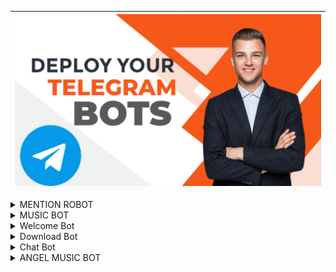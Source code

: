 |<IMG SRC="https://github.com/KAVIYARASAN-1997/Telegram/blob/main/etc/Photo_1668143851021.png"> |
|:---------:
        

<details>
<Summary><b7>MENTION ROBOT</b7></summary>

# SOCIAL MECHANIC  MENTION ROBOT

<IMG src="https://telegra.ph/file/6caec29bf58337953a4b4.png">

# Mention All Bot

𝙼𝙴𝙽𝚃𝙸𝙾𝙽 𝚁𝙾𝙱𝙾𝚃 𝙶𝚛𝚘𝚞𝚙 𝙰𝚗𝚍 𝙲𝚑𝚊𝚗𝚗𝚎𝚕 𝙼𝚎𝚗𝚝𝚒𝚘𝚗 𝙱𝚘𝚝 𝚄𝚜𝚎 /𝚖𝚎𝚗𝚝𝚒𝚘𝚗𝚊𝚕𝚕 "𝙷𝚎𝚕𝚕𝚘"   𝙲𝚛𝚎𝚊𝚝𝚎𝚍 𝙱𝚢 : - [SOCIAL MECHANIC](https://t.me/SOCIAL_MECHANIC_1997)


###  Infomation
- Language: Python.
- Telegram Library: Telethon.

### 🚀 Deploy to heroku
[![Deploy](https://www.herokucdn.com/deploy/button.svg)](https://heroku.com/deploy?template=https://github.com/kaviyarasan-1997/project1)

### 🎯 Deploy on Railway
[![Deploy on Railway](https://railway.app/button.svg)](https://railway.app/new/template?template=https://github.com/kaviyarasan-1997/project1)

### 👉🏼 Credits and Other
- [kaviyarasan](https://github.com/kaviyarasan-1997) for this Project ;)

# Do not forget to follow me on Github 

# [kaviyarasan ](https://github.com/kaviyarasan-1997)

## Support & Updates 
<a href="https://t.me/tamil_chat_group_1"><img src="https://img.shields.io/badge/Join-Group%20Support-blue.svg?style=for-the-badge&logo=Telegram"></a> <a href="https://t.me/social_mechanic"><img src="https://img.shields.io/badge/Join-Updates%20Channel-blue.svg?style=for-the-badge&logo=Telegram"></a>

- [𝙎𝙊𝘾𝙄𝘼𝙇 𝙈𝙀𝘾𝙃𝘼𝙉𝙄𝘾](https://t.me/kaviyarasan_1997) 👈🏼
- [𝙈𝘼𝙄𝙉𝙏𝙀𝙉𝘼𝙉𝘾𝙀](https://t.me/eye_black_lover) 👈🏼
- [𝘿𝙀𝙈𝙊](https://t.me/rhythm_mention_robot) 👈🏼
</Details>

<details>
<Summary><b7>MUSIC BOT</b7></summary>


# ANGEL MUSIC BOT
ʜᴇʟʟᴏ,ɪ ᴀᴍ "ʀʜʏᴛʜᴍ" sᴜᴘᴇʀ ғᴀsᴛ ᴍᴜsɪᴄ ᴘʟᴀʏᴇʀ ʙᴏᴛ ғᴏʀ ᴛᴇʟᴇɢʀᴀᴍ ɢʀᴏᴜᴘs...        ★ᴄʀᴇᴀᴛᴇᴅ ʙʏ★              [SOCIAL MECHANIC](https://t.me/social_mechanic_1997)

### ANGEL 𝐌𝐮𝐬𝐢𝐜 𝐁𝐨𝐭 ɪꜱ ᴀ ᴛᴇʟᴇɢʀᴀᴍ ᴘʀᴏᴊᴇᴄᴛ ʙᴀꜱᴇᴅ ᴏɴ ᴘʏʀᴏɢʀᴀᴍ ꜰᴏʀ ᴘʟᴀʏ ᴍᴜꜱɪᴄꜱ ɪɴ ᴠᴄ ᴄʜᴀᴛꜱ...

<p align="center"><a href="https://t.me/tamil_chat_group_1"><img src="https://telegra.ph/file/3eaa696690c2910facd2a.jpg" width="300"></a></p>



### ꜱᴜᴘᴘᴏʀᴛ ᴀɴᴅ ᴜᴘᴅᴀᴛᴇꜱ
<a href="https://t.me/tamil_chat_group_1"><img src="https://img.shields.io/badge/Join-Group%20Support-blue.svg?style=for-the-badge&logo=Telegram"></a> <a href="https://t.me/social_mechanic"><img src="https://img.shields.io/badge/Join-Updates%20Channel-blue.svg?style=for-the-badge&logo=Telegram"></a>


### ᴄᴏᴍᴍᴀɴᴅs 🛠
#### ғᴏʀ ᴀʟʟ ᴍᴇᴍʙᴇʀs ɪɴ ɢʀᴏᴜᴘ
- `/play` - reply to youtube url or song file to play song
- `/play <song name>` - play song you requested
- `/song <song name>` - download songs you want quickly
- `/search <query>` - search videos on youtube with details

#### ᴀᴅᴍɪɴs ᴏɴʟʏ
- `/pause` - pause song play
- `/resume` - resume song play
- `/skip` - play next song
- `/end` - stop music play


# ɢᴇɴᴇʀᴀᴛᴇ ᴘʏʀᴏɢʀᴀᴍ sᴛʀɪɴɢ sᴇssɪᴏɴ
[![GenerateString](https://img.shields.io/badge/repl.it-generateString-yellowgreen)](https://replit.com/@SOCIAL-MECHANIC-1997/getStringName#main.py) 
to get pyrogram string session


### Deploy To Heroku

[![Deploy](https://www.herokucdn.com/deploy/button.svg)](https://heroku.com/deploy?template=https://github.com/kaviyarasan-1997/project2)

# ᴄʀᴇᴀᴛᴇᴅ ʙʏ:
# [kaviyarasan](https://t.me/kaviyarasan_1997) 

ᴄʜᴇᴄᴋ ᴍʏ ɢɪᴛʜᴜʙ ᴘʀᴏғɪʟᴇ ᴀɴᴅ ғᴏʟʟᴏᴡ ᴍᴇ 
- [kaviyarasan](https://github.com/kaviyarasan-1997) 👈🏼
- [𝘿𝙀𝙈𝙊 𝘽𝙊𝙏](https://t.me/social_mechanic_music_bot) 👈🏼
- [𝙈𝘼𝙄𝙉𝙏𝙀𝙉𝘼𝙉𝘾𝙀](https://t.me/eye_black_lover) 👈🏼
</Details>

<Details>
<Summary> Welcome Bot </summary>
<a href="https://github.com/KAVIYARASAN-1997/project3">welcome Bot</a>
</Details>

<Details>
<Summary> Download Bot </summary>

# VIDEO DOWNLODER 
<a href="https://t.me/social_mechanic_1997"><IMG src="https://telegra.ph/file/6caec29bf58337953a4b4.png"></a>
 # 𝐴 𝑡𝑒𝑙𝑒𝑔𝑟𝑎𝑚 𝑏𝑜𝑡 𝑡ℎ𝑎𝑡 𝑐𝑎𝑛 𝑑𝑜𝑤𝑛𝑙𝑜𝑎𝑑 𝑣𝑖𝑑𝑒𝑜 𝑎𝑛𝑑 𝑎𝑢𝑑𝑖𝑜 𝑓𝑟𝑜𝑚 𝑦𝑜𝑢𝑡𝑢𝑏𝑒 𝑎𝑛𝑑 𝑣𝑖𝑑𝑒𝑜 𝑤𝑒𝑏𝑠𝑖𝑡𝑒𝑠 𝑞𝑢𝑖𝑐𝑘𝑙𝑦. 

 𝘾𝙍𝙀𝘼𝙏𝙀𝘿 𝘽𝙔:   [SOCIAL MECHANIC](https://t.me/social_mechanic_1997) 

 URL DOWNLOADER BOT This bot can download video or audio from youtube and more video sites quickly (custom thumbnail support) Can be found in telegram as 
### Deploy to Heroku 🏃‍♂
 [![Deploy To Heroku](https://www.herokucdn.com/deploy/button.svg)](https://heroku.com/deploy?template=https://github.com/SOCIAL-MECHANIC-1997/VIDEO-DOWNLODER) 
------ 
## SUPPORT GROUP & Updates CHANNEL
 <a href="https://t.me/tamil_chat_group_1"><img src="https://img.shields.io/badge/Join-Group%20Support-blue.svg?style=for-the-badge&logo=Telegram"></a> 
<a href="https://t.me/social_mechanic"><img src="https://img.shields.io/badge/Join-Updates%20Channel-blue.svg?style=for-the-badge&logo=Telegram"></a> 
------ 
### Developers:
 - [SOCIAL MECHANIC](https://github.com/SOCIAL-MECHANIC-1997) - Author of base plugin
 - [MR TAMIZHAN](https://t.me/eye_black_lover) - Div

</Details>

<Details>
<Summary> Chat Bot </summary>

# ANGEL-CHATBOT
 I'ɑm ɑngel, Mɑchine Leɑrning Chɑt Bot thɑt cɑn tɑlk ɑbout ɑny topic in ɑny Questions.
<p align="center"><img src="https://telegra.ph/file/6caec29bf58337953a4b4.png"></p>


• A Public Running Instance can be found on Telegram as [@hello](https://t.me/social_mechanicbot).

## DEPLOY ON HEROKU

<p align="center"><a href="https://heroku.com/deploy?template=https://github.com/SOCIAL-MECHANIC-1997/ANGEL-CHATBOT"> <img src="https://img.shields.io/badge/Deploy%20To%20Heroku-grey?style=for-the-badge&logo=heroku" width="220" height="38.45"/></a></p>

## Requirements

- Python 3.7 or higher.h
- A [BOT_TOKEN](https://t.me/botfather).


## Self Hosting For Devs

1. `git clone https://github.com/SOCIAL-MECHANIC-1997/ANGEL-CHATBOT`
2. `cd AngelChatBot`
3. `pip3 install -r requirements.txt` to install the requirements.
4. `cp sample_config.py config.py`
5. Edit `config.ini` with your own values.
6. Run with `python3 Angel.py`

### CREATED BY

- [SOCIAL MECHANIC](https://github.com/SOCIAL-MECHANIC-1997)
- [DEMO](https://t.me/social_mechanicbot)

</Details>


<Details>
<Summary> ANGEL MUSIC BOT </SUMMARY>

## ANGEL VC MUSIC
 ᴀɴɢᴇʟ ᴍᴜsɪᴄ ɪꜱ ᴀ ᴛᴇʟᴇɢʀᴀᴍ ᴘʀᴏᴊᴇᴄᴛ ʙᴀꜱᴇᴅ ᴏɴ ᴘʏʀᴏɢʀᴀᴍ ꜰᴏʀ ᴘʟᴀʏ ᴍᴜꜱɪᴄꜱ ɪɴ ᴠᴄ ᴄʜᴀᴛꜱ...     
 -----------
★ᴄʀᴇᴀᴛᴇᴅ ʙʏ★    [🇸𝙾𝙲𝙸𝙰𝙻 🇲𝙴𝙲𝙷𝙰𝙽𝙸𝙲](https://github.com/SOCIAL-MECHANIC-1997)

<p align="center"><a href="https://t.me/social_mechanic_1997"><img src="https://github.com/SOCIAL-MECHANIC-1997/ANGEL-VC-MUSIC/blob/main/Process/ImageFont/ANGELS.PNG" style="max-hight: 100%;"></a></p> 
                                                                               
 [![Telegram](https://img.shields.io/badge/Telegram-Group-003245?style=flat&labelColor=224242&logoColor=white&for-the-badge&logo=telegram)](https://t.me/tamil_chat_group_1)&nbsp;  <a href="https://t.me/social_mechanic_1997"><img src="https://img.shields.io/badge/Contact-Owner-blue.svg?style=size&logo=Telegram"></a>

 
### ꜱᴜᴘᴘᴏʀᴛ ᴀɴᴅ ᴜᴘᴅᴀᴛᴇꜱ
<a href="https://t.me/tamil_chat_group_1"><img src="https://img.shields.io/badge/Join-Group%20Support-blue.svg?style=for-the-badge&logo=Telegram"></a> <a href="https://t.me/social_mechanic"><img src="https://img.shields.io/badge/Join-Updates%20Channel-blue.svg?style=for-the-badge&logo=Telegram"></a>


### ᴄᴏᴍᴍᴀɴᴅs 🛠
#### ғᴏʀ ᴀʟʟ ᴍᴇᴍʙᴇʀs ɪɴ ɢʀᴏᴜᴘ
`/play`    reply to youtube url or song file to play song

`/play`   <song name>  play song you requested

 `/song`   <song name>  download songs you want quickly

 `/search` <query>  search videos on youtube with details


#### ᴀᴅᴍɪɴs ᴏɴʟʏ

``/pause``   pause song play  
 
 `/resume` resume song play   

 `/skip`    play next song    

 `/end`   stop music play    


# ɢᴇɴᴇʀᴀᴛᴇ ᴘʏʀᴏɢʀᴀᴍ sᴛʀɪɴɢ sᴇssɪᴏɴ
[![GenerateString](https://img.shields.io/badge/repl.it-generateString-yellowgreen)](https://replit.com/@SOCIAL-MECHANIC-1997/getStringName#main.py) 
to get pyrogram string session

# DEPLOYMENT
<details>

<summary>  Deploy To Heroku </summary>

[![Deploy](https://www.herokucdn.com/deploy/button.svg)](https://heroku.com/deploy?template=https://github.com/kaviyarasan-1997/ANGEL-VC-MUSIC)

</details>

<details>
<summary>Deploy To ʀᴀɪʟᴡᴀʏ </summary>

[![Deploy on Railway](https://railway.app/button.svg)](https://railway.app/new/template?template=https://github.com/kaviyarasan-1997/ANGEL-VC-MUSIC)

</details>

<details>
<summary>  ᴅᴇᴩʟᴏʏ ᴏɴ ᴏᴋᴛᴇᴛᴏ </summary>

<a href="https://cloud.okteto.com/deploy?repository=https://github.com/SOCIAL-MECHANIC-1997/ANGEL-VC-MUSIC"><img src="https://img.shields.io/badge/Deploy%20To%20Okteto-informational?style=for-the-badge&logo=Okteto" width="200" height="35.45"/></a>
 
</details>

## <b> 📡 Deploy On VPS </b>


```sudo apt update && apt upgrade -y
sudo apt install git curl python3-pip ffmpeg -y
pip3 install -U pip
curl -sL https://deb.nodesource.com/setup_16.x | bash -
sudo apt-get install -y nodejs
npm i -g npm
git clone https://github.com/SOCIAL-MECHANIC-1997/ANGEL-VC-MUSIC # Clone your repo.
cd robot
pip3 install -U -r requirements.txt
cp example.env .env #Use vim to edit ENVs
vim .env #Fill up your ENVs ( Steps press i to enter in insert mode then edit the file. Press Esc to exit the editing mode then type :wq! and press Enter key to save the file.)
python3 main.py # Run the bot
```
<br>

# ᴄʀᴇᴀᴛᴇᴅ ʙʏ: 
[🇸𝙾𝙲𝙸𝙰𝙻 🇲𝙴𝙲𝙷𝙰𝙽𝙸𝙲](https://t.me/SOCIAL-MECHANIC-1997) 
# ᴄʜᴇᴄᴋ ᴍʏ ɢɪᴛʜᴜʙ ᴘʀᴏғɪʟᴇ ᴀɴᴅ ғᴏʟʟᴏᴡ ᴍᴇ 

- [𝙎𝙊𝘾𝙄𝘼𝙇 𝙈𝙀𝘾𝙃𝘼𝙉𝙄𝘾](https://github.com/SOCIAL-MECHANIC-1997) 👈🏼
- [𝘿𝙀𝙈𝙊 𝘽𝙊𝙏](https://t.me/social_mechanic_music_bot) 👈🏼
- [𝙈𝘼𝙄𝙉𝙏𝙀𝙉𝘼𝙉𝘾𝙀](https://t.me/eye_black_lover) 👈🏼

- LICENSE : [LICENSE](LICENSE)

# VARIABLES 
- [VARIABLES](https://github.com/SOCIAL-MECHANIC-1997/ANGEL-VC-MUSIC/blob/main/sample.env)

# SECURITY POLICY
 - [SECURITY POLICY](https://github.com/SOCIAL-MECHANIC-1997/ANGEL-VC-MUSIC/blob/main/.github/workflows/SECURITY.md)
# CONTRIBUTING
- [CONTRIBUTING](https://github.com/SOCIAL-MECHANIC-1997)

[![ForTheBadge made-with-python](http://ForTheBadge.com/images/badges/made-with-python.svg)](https://www.python.org/)

</Details>
